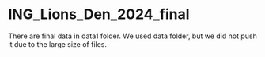 # ING_Lions_Den_2024_final


There are final data in data1 folder. We used data folder, but we did not push it due to the large size of files.
